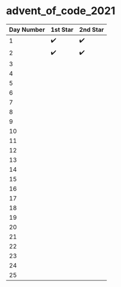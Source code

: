 # advent_of_code_2021

| Day Number  | 1st Star | 2nd Star|
| ----------- | -------- | --------| 
| 1           | :heavy_check_mark:   | :heavy_check_mark:  |
| 2           | :heavy_check_mark:   | :heavy_check_mark:  |
| 3           |    |   |
| 4           |    |   |
| 5           |    |   |
| 6           |    |   |
| 7 | | |
| 8 | | |
| 9 | | |
| 10 | | |
| 11 | | |
| 12 | | |
| 13 | | |
| 14 | | |
| 15 | | |
| 16 | | |
| 17 | | |
| 18 | | |
| 19 | | |
| 20 | | |
| 21 | | |
| 22 | | |
| 23 | | |
| 24 | | |
| 25 | | |
